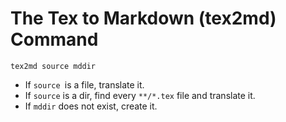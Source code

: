 # The Tex to Markdown (tex2md) Command

    tex2md source mddir

- If `source `is a file, translate it.
- If `source` is a dir, find every `**/*.tex` file and translate it. 
- If `mddir` does not exist, create it.
